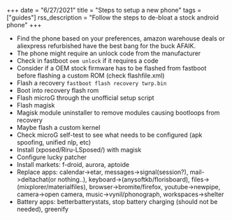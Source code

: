 +++
date = "6/27/2021"
title = "Steps to setup a new phone"
tags = ["guides"]
rss_description = "Follow the steps to de-bloat a stock android phone"
+++

- Find the phone based on your preferences, amazon warehouse deals or aliexpress refurbished have the best bang for the buck AFAIK.
- The phone might require an unlock code from the manufacturer
- Check in fastboot `oem unlock` if it requires a code
- Consider if a OEM stock firmware has to be flashed from fastboot before flashing a custom ROM (check flashfile.xml)
- Flash a recovery `fastboot flash recovery twrp.bin`
- Boot into recovery flash rom
- Flash microG through the unofficial setup script
- Flash magisk
- Magisk module uninstaller to remove modules causing bootloops from recovery
- Maybe flash a custom kernel
- Check microG self-test to see what needs to be configured (apk spoofing, unified nlp, etc)
- Install (xposed/Riru-LSposed/) with magisk
- Configure lucky patcher
- Install markets: f-droid, aurora, aptoide
- Replace apps: calendar->etar, messages->signal(session?), mail->deltachat(or nothing..), keyboard->(anysoftkb/florisboard), files->(mixplorer/materialfiles), browser->bromite/firefox, youtube->newpipe, camera->open camera, music->vynil/phonograph, workspaces->shelter
- Battery apps: betterbatterystats, stop battery charging (should not be needed), greenify
